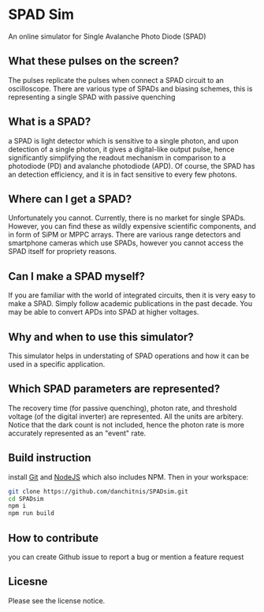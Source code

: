 # SPAD Sim
An online simulator for Single Avalanche Photo Diode (SPAD)

## What these pulses on the screen?
The pulses replicate the pulses when connect a SPAD circuit to an oscilloscope. There are various type of SPADs and biasing schemes, this is representing a single SPAD with passive quenching

## What is a SPAD?
a SPAD is light detector which is sensitive to a single photon, and upon detection of a single photon, it gives a digital-like output pulse, hence significantly simplifying the readout mechanism in comparison to a photodiode (PD) and avalanche photodiode (APD). Of course, the SPAD has an detection efficiency, and it is in fact sensitive to every few photons.

## Where can I get a SPAD?
Unfortunately you cannot. Currently, there is no market for single SPADs. However, you can find these as wildly expensive scientific components, and in form of SiPM or MPPC arrays. There are various range detectors and smartphone cameras which use SPADs, however you cannot access the SPAD itself for propriety reasons.

## Can I make a SPAD myself?
If you are familiar with the world of integrated circuits, then it is very easy to make a SPAD. Simply follow academic publications in the past decade. You may be able to convert APDs into SPAD at higher voltages.

## Why and when to use this simulator?
This simulator helps in understating of SPAD operations and how it can be used in a specific application.

## Which SPAD parameters are represented?
The recovery time (for passive quenching), photon rate, and threshold voltage (of the digital inverter) are represented. All the units are arbitery. Notice that the dark count is not included, hence the photon rate is more accurately represented as an "event" rate.


## Build instruction
install [Git](https://git-scm.com/) and [NodeJS](https://nodejs.org/en/) which also includes NPM. Then in your workspace:
```bash
git clone https://github.com/danchitnis/SPADsim.git
cd SPADsim
npm i
npm run build
```

## How to contribute
you can create Github issue to report a bug or mention a feature request

## Licesne 
Please see the license notice.
